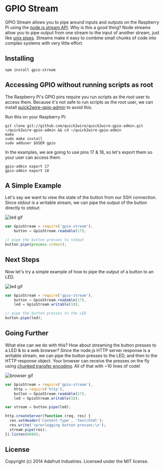 # GPIO Stream

GPIO Stream allows you to pipe around inputs and outputs on the Raspberry Pi using the
[node.js stream API](http://nodejs.org/api/stream.html#stream_api_for_stream_consumers).
Why is this a good thing? Node streams allow you to pipe output from one stream to the
input of another stream, just like [unix pipes](https://en.wikipedia.org/wiki/Pipeline_%28Unix%29).
Streams make it easy to combine small chunks of code into complex systems with very little effort.

## Installing

    npm install gpio-stream

## Accessing GPIO without running scripts as root

The Raspberry Pi's GPIO pins require you run scripts as the root user to access them.
Because it's not safe to run scripts as the root user, we can install
[quick2wire-gpio-admin](https://github.com/quick2wire/quick2wire-gpio-admin) to avoid this.

Run this on your Raspberry Pi:

```
git clone git://github.com/quick2wire/quick2wire-gpio-admin.git ~/quick2wire-gpio-admin && cd ~/quick2wire-gpio-admin
make
sudo make install
sudo adduser $USER gpio
```

In the examples, we are going to use pins 17 & 18, so let's export them so your user can access them.

```
gpio-admin export 17
gpio-admin export 18
```

## A Simple Example

Let's say we want to view the state of the button from our SSH connection. Since *stdout* is
a writable stream, we can pipe the output of the button directly to *stdout*.

![led gif](https://uniontownlabs.org/images/gpio_stream/stdout.gif)

```js
var GpioStream = require('gpio-stream'),
    button = GpioStream.readable(17);

// pipe the button presses to stdout
button.pipe(process.stdout);
```

## Next Steps

Now let's try a simple example of how to pipe the output of a button to an LED.

![led gif](https://uniontownlabs.org/images/gpio_stream/led.gif)

```js
var GpioStream = require('gpio-stream'),
    button = GpioStream.readable(17),
    led = GpioStream.writable(18);

// pipe the button presses to the LED
button.pipe(led);
```

## Going Further

What else can we do with this? How about streaming the button presses to a LED & to a web browser?
Since the node.js HTTP server response is a writable stream, we can pipe the button presses to the LED,
and then to the HTTP response object. Your browser can receive the presses on the fly using
[chunked transfer encoding](https://en.wikipedia.org/wiki/Chunked_transfer_encoding). All of that
with ~10 lines of code!

![browser gif](https://uniontownlabs.org/images/gpio_stream/browser.gif)

```js
var GpioStream = require('gpio-stream'),
    http = require('http'),
    button = GpioStream.readable(17),
    led = GpioStream.writable(18);

var stream = button.pipe(led);

http.createServer(function (req, res) {
  res.setHeader('Content-Type', 'text/html');
  res.write('<pre>logging button presses:\n');
  stream.pipe(res);
}).listen(8080);
```

## License
Copyright (c) 2014 Adafruit Industries. Licensed under the MIT license.
